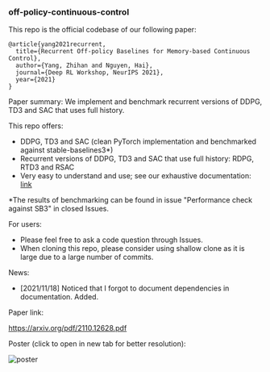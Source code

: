 ### off-policy-continuous-control

This repo is the official codebase of our following paper:

```
@article{yang2021recurrent,
  title={Recurrent Off-policy Baselines for Memory-based Continuous Control},
  author={Yang, Zhihan and Nguyen, Hai},
  journal={Deep RL Workshop, NeurIPS 2021},
  year={2021}
}
```

Paper summary: We implement and benchmark recurrent versions of DDPG, TD3 and SAC that uses full history.

This repo offers:

- DDPG, TD3 and SAC (clean PyTorch implementation and benchmarked against stable-baselines3*)
- Recurrent versions of DDPG, TD3 and SAC that use full history: RDPG, RTD3 and RSAC
- Very easy to understand and use; see our exhaustive documentation: [link](https://drive.google.com/drive/folders/1iUy5BslSN4zia7VqxqyRnSda4lJO0thV?usp=sharing)

\*The results of benchmarking can be found in issue "Performance check against SB3" in closed Issues.

For users:
- Please feel free to ask a code question through Issues.
- When cloning this repo, please consider using shallow clone as it is large due to a large number of commits.

News:
- [2021/11/18] Noticed that I forgot to document dependencies in documentation. Added.

Paper link:

https://arxiv.org/pdf/2110.12628.pdf

Poster (click to open in new tab for better resolution):

![poster](https://user-images.githubusercontent.com/43589364/147326061-576303a8-694e-4503-b0c4-1812d4191488.jpeg)
